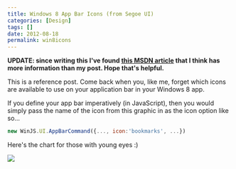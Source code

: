 ```yaml
---
title: Windows 8 App Bar Icons (from Segoe UI)
categories: [Design]
tags: []
date: 2012-08-18
permalink: win8icons
---
```


**UPDATE: since writing this I&#39;ve found [this MSDN article](http://msdn.microsoft.com/en-us/library/windows/apps/jj841126.aspx) that I think has more information than my post. Hope that&#39;s helpful.**

This is a reference post. Come back when you, like me, forget which icons are available to use on your application bar in your Windows 8 app.

If you define your app bar imperatively (in JavaScript), then you would simply pass the name of the icon from this graphic in as the icon option like so...

``` js
new WinJS.UI.AppBarCommand({..., icon:'bookmarks', ...})
```

Here&#39;s the chart for those with young eyes :)

![](/files/win8icons_01.jpg)